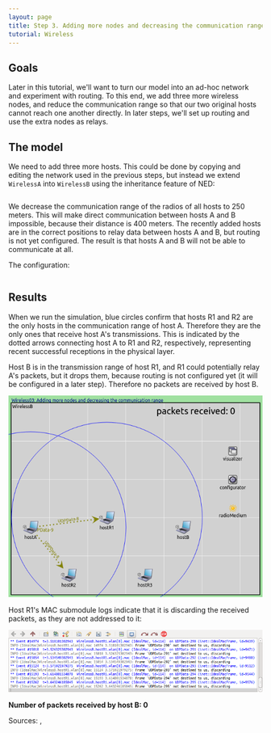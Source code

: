 ```yaml
---
layout: page
title: Step 3. Adding more nodes and decreasing the communication range
tutorial: Wireless
---
```


## Goals

Later in this tutorial, we'll want to turn our model into an ad-hoc network
and experiment with routing. To this end, we add three more wireless nodes,
and reduce the communication range so that our two original
hosts cannot reach one another directly. In later steps, we'll set up
routing and use the extra nodes as relays.

## The model

We need to add three more hosts. This could be done by copying and editing the
network used in the previous steps, but instead we extend `WirelessA` into
`WirelessB` using the inheritance feature of NED:

<p><pre class="snippet" src="../WirelessB.ned" from="network WirelessB" until="####"></pre></p>

We decrease the communication range of the radios of all hosts to 250
meters. This will make direct communication between hosts A and B
impossible, because their distance is 400 meters. The recently added hosts
are in the correct positions to relay data between hosts A and B, but
routing is not yet configured. The result is that hosts A and B will not be
able to communicate at all.

The configuration:

<p><pre class="snippet" src="../omnetpp.ini" from="Config Wireless03" until="####"></pre></p>

## Results

When we run the simulation, blue circles confirm that hosts R1 and R2 are the only
hosts in the communication range of host A. Therefore they are the only ones that
receive host A's transmissions. This is indicated by the dotted arrows
connecting host A to R1 and R2, respectively, representing recent successful
receptions in the physical layer.

Host B is in the transmission range of host R1, and R1 could potentially relay A's packets,
but it drops them, because routing is not configured yet (it will be configured
in a later step). Therefore no packets are received by host B.

<img class="screen" src="wireless-step3-2.png">

Host R1's MAC submodule logs indicate that it is discarding the received packets, as they are
not addressed to it:

<img class="screen" src="wireless-step3-log.png">

**Number of packets received by host B: 0**

Sources: <a srcfile="../omnetpp.ini" />, <a srcfile="../WirelessB.ned" />

